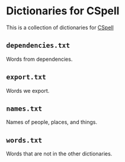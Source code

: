 # Dictionaries for CSpell

This is a collection of dictionaries for [CSpell](https://cspell.org/)

## `dependencies.txt`

Words from dependencies.

## `export.txt`

Words we export.

## `names.txt`

Names of people, places, and things.

## `words.txt`

Words that are not in the other dictionaries.
